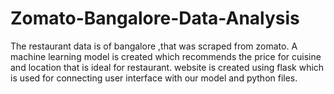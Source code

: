 # Zomato-Bangalore-Data-Analysis


The restaurant data is of bangalore ,that was scraped from zomato. A machine learning model is created which recommends the price for cuisine and location that is ideal for restaurant. website is created using flask which is used for connecting user interface with our model and python files.
